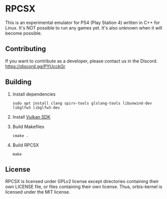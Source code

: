 RPCSX
=====
This is an experimental emulator for PS4 (Play Station 4) written in C++ for Linux.
It's NOT possible to run any games yet. It's also unknown when it will become possible.

## Contributing

If you want to contribute as a developer, please contact us in the Discord. https://discord.gg/PYUcckGr

## Building

1. Install dependencies
   
   `sudo apt install clang spirv-tools glslang-tools libunwind-dev libglfw3 libglfw3-dev`
3. Install [Vulkan SDK](https://vulkan.lunarg.com/doc/sdk/latest/linux/getting_started.html)
4. Build Makefiles
   
   `cmake .`
5. Build RPCSX
   
   `make`

## License

RPCSX is licensed under GPLv2 license except directories containing their own LICENSE file, or files containing their own license.
Thus, orbis-kernel is licensed under the MIT license.
